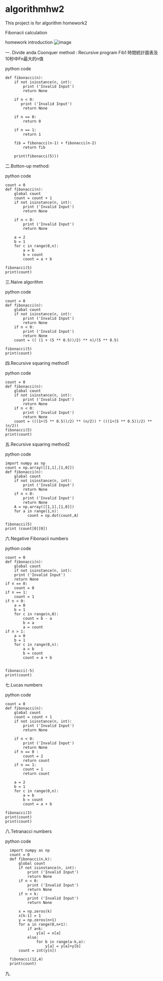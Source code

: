 # algorithmhw2

This project is for algorithm homework2

Fibonacii calculation

homework introduction
![image](https://github.com/howard31622/algorithmhw2/blob/master/algorithmproblem.jpg)

一. Divide anda Coonquer method :
  Recursive program Fib1 時間統計圖表及10秒中Fn最大的n值

  python code
  
    def fibonacci(n):
        if not isinstance(n, int):
            print ('Invalid Input')
            return None

        if n < 0:
           print ('Invalid Input')
            return None
        
        if n == 0:  
            return 0

        if n == 1:
            return 1

        fib = fibonacci(n-1) + fibonacci(n-2)
            return fib

        print(fibonacci(5)))



二.Botton-up method:

  python code
    
    count = 0
    def fibonacci(n):
        global count
        count = count + 1
        if not isinstance(n, int):
            print ('Invalid Input')
            return None

        if n < 0:
            print ('Invalid Input')
            return None

        a = 2 
        b = 1 
        for c in range(0,n):
            a = b
            b = count
            count = a + b
            
    fibonacci(5)
    print(count)
    
三.Naive algorithm
  
  python code 
  
    count = 0
    def fibonacci(n):
        global count
        if not isinstance(n, int):
            print ('Invalid Input')
            return None
        if n < 0:
            print ('Invalid Input')
            return None
        count = (( (1 + (5 ** 0.5))/2) ** n)/(5 ** 0.5)

    fibonacci(5)
    print(count)
    
四.Recursive squaring method1
  
  python code 
  
    count = 0
    def fibonacci(n):
        global count
        if not isinstance(n, int):
            print ('Invalid Input')
            return None
        if n < 0:
            print ('Invalid Input')
            return None
        count = (((1+(5 ** 0.5))/2) ** (n/2)) * (((1+(5 ** 0.5))/2) ** (n/2))
    fibonacci(5)
    print(count)
  
五.Recursive squaring method2

  python code
  
    import numpy as np
    count = np.array([[1,1],[1,0]])
    def fibonacci(n):
        global count
        if not isinstance(n, int):
            print ('Invalid Input')
            return None
        if n < 0:
            print ('Invalid Input')
            return None
        A = np.array([[1,1],[1,0]])
        for a in range(1,n):
   		      count = np.dot(count,A)
   	
    fibonacci(5)
    print (count[0][0])
    
六.Negative Fibonacii numbers 

  python code 

    count = 0
    def fibonacci(n):
        global count
        if not isinstance(n, int):
        print ('Invalid Input')
        return None
    if n == 0:
        count = 0
    if n == 1:
        count = 1
    if n < 0:
        a = 0
        b = 1
        for c in range(n,0):
            count = b - a
            b = a
            a = count
    if n > 1:    
        a = 0
        b = 1
        for c in range(0,n):
            a = b
            b = count
            count = a + b
        

    fibonacci(-5)
    print(count)
    
七.Lucas numbers

  python code

    count = 0
    def fibonacci(n):
        global count
        count = count + 1
        if not isinstance(n, int):
            print ('Invalid Input')
            return None

        if n < 0:
            print ('Invalid Input')
            return None
        if n == 0 :
            count = 2
            return count
        if n == 1:
            count = 1
            return count     

        a = 2 
        b = 1 
        for c in range(0,n):
            a = b
            b = count
            count = a + b
            
    fibonacci(3)
    print(count)
    print(count)

八.Tetranacci numbers

   python code
   
      import numpy as np
      count = 0
      def fibonacci(n,k):
          global count
          if not isinstance(n, int):
              print ('Invalid Input')
              return None
          if n < 0:
              print ('Invalid Input')
              return None
          if n < k:
              print ('Invalid Input')
              return None

          x = np.zeros(k)   
          x[k-1] = 1
          y = np.zeros(n+1)
          for a in range(0,n+1):
              if a<k:
                  y[a] = x[a]
              else:
                  for b in range(a-k,a):
                      y[a] = y[a]+y[b]
          count = int(y[n])
    
      fibonacci(12,4)
      print(count)
九.

